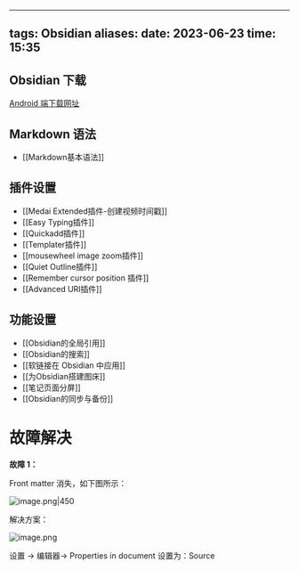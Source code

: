 
---
tags: Obsidian
aliases: 
date: 2023-06-23
time: 15:35
---

## Obsidian 下载

[Android 端下载网址](https://mobile.softpedia.com/apk/obsidian)

## Markdown 语法

- [[Markdown基本语法]]


## 插件设置

- [[Medai Extended插件-创建视频时间戳]]
- [[Easy Typing插件]]
- [[Quickadd插件]]
- [[Templater插件]]
- [[mousewheel image zoom插件]]
- [[Quiet Outline插件]]
- [[Remember cursor position 插件]]
- [[Advanced URI插件]]


## 功能设置

- [[Obsidian的全局引用]]
- [[Obsidian的搜索]]
- [[软链接在 Obsidian 中应用]]
- [[为Obsidian搭建图床]]
- [[笔记页面分屏]]
- [[Obsidian的同步与备份]]

# 故障解决

**故障 1：**

Front matter 消失，如下图所示：

![image.png|450](https://zbn-picture-1319009493.cos.ap-guangzhou.myqcloud.com/public-pic/202309031326991.png)

解决方案：

![image.png](https://zbn-picture-1319009493.cos.ap-guangzhou.myqcloud.com/public-pic/202309031327913.png)

设置 -> 编辑器-> Properties in document 设置为：Source










